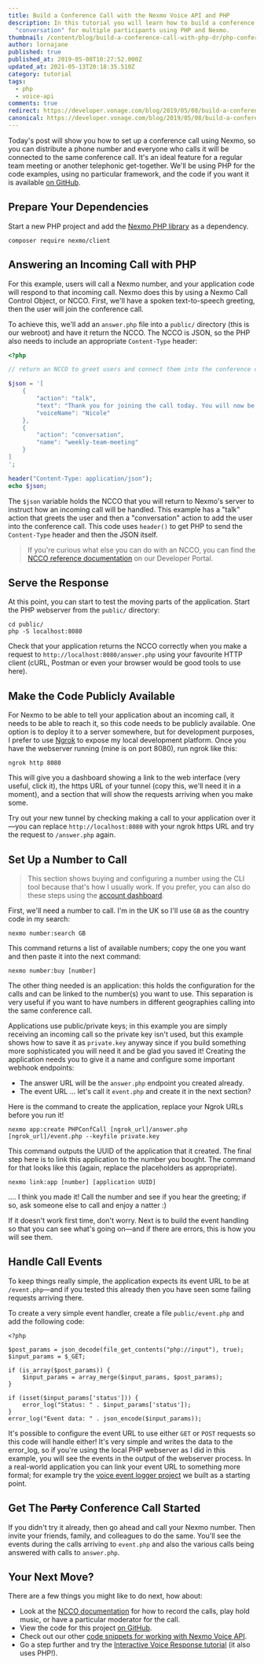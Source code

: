 ```yaml
---
title: Build a Conference Call with the Nexmo Voice API and PHP
description: In this tutorial you will learn how to build a conference call
  "conversation" for multiple participants using PHP and Nexmo.
thumbnail: /content/blog/build-a-conference-call-with-php-dr/php-conference-call-1.png
author: lornajane
published: true
published_at: 2019-05-08T10:27:52.000Z
updated_at: 2021-05-13T20:18:35.510Z
category: tutorial
tags:
  - php
  - voice-api
comments: true
redirect: https://developer.vonage.com/blog/2019/05/08/build-a-conference-call-with-php-dr
canonical: https://developer.vonage.com/blog/2019/05/08/build-a-conference-call-with-php-dr
---
```


Today's post will show you how to set up a conference call using Nexmo, so you can distribute a phone number and everyone who calls it will be connected to the same conference call. It's an ideal feature for a regular team meeting or another telephonic get-together. We'll be using PHP for the code examples, using no particular framework, and the code if you want it is available [on GitHub](https://github.com/nexmo-community/php-conference-call).

## Prepare Your Dependencies


<sign-up number></sign-up>

Start a new PHP project and add the [Nexmo PHP library](https://github.com/nexmo/nexmo-php) as a dependency.

```
composer require nexmo/client
```

## Answering an Incoming Call with PHP

For this example, users will call a Nexmo number, and your application code will respond to that incoming call. Nexmo does this by using a Nexmo Call Control Object, or NCCO. First, we'll have a spoken text-to-speech greeting, then the user will join the conference call.

To achieve this, we'll add an `answer.php` file into a `public/` directory (this is our webroot) and have it return the NCCO. The NCCO is JSON, so the PHP also needs to include an appropriate `Content-Type` header:

```php
<?php

// return an NCCO to greet users and connect them into the conference call

$json = '[
    {
        "action": "talk",
        "text": "Thank you for joining the call today. You will now be added to the conference.",
        "voiceName": "Nicole"
    },
    {
        "action": "conversation",
        "name": "weekly-team-meeting"
    }
]
';

header("Content-Type: application/json");
echo $json;
```

The `$json` variable holds the NCCO that you will return to Nexmo's server to instruct how an incoming call will be handled. This example has a "talk" action that greets the user and then a "conversation" action to add the user into the conference call. This code uses `header()` to get PHP to send the `Content-Type` header and then the JSON itself.

> If you're curious what else you can do with an NCCO, you can find the [NCCO reference documentation](https://developer.nexmo.com/voice/voice-api/ncco-reference) on our Developer Portal.

## Serve the Response

At this point, you can start to test the moving parts of the application. Start the PHP webserver from the `public/` directory:

```
cd public/
php -S localhost:8080
```

Check that your application returns the NCCO correctly when you make a request to `http://localhost:8080/answer.php` using your favourite HTTP client (cURL, Postman or even your browser would be good tools to use here).

## Make the Code Publicly Available

For Nexmo to be able to tell your application about an incoming call, it needs to be able to reach it, so this code needs to be publicly available. One option is to deploy it to a server somewhere, but for development purposes, I prefer to use [Ngrok](https://ngrok.com) to expose my local development platform. Once you have the webserver running (mine is on port 8080), run ngrok like this:

```
ngrok http 8080
```

This will give you a dashboard showing a link to the web interface (very useful, click it), the https URL of your tunnel (copy this, we'll need it in a moment), and a section that will show the requests arriving when you make some.

Try out your new tunnel by checking making a call to your application over it—you can replace `http://localhost:8080` with your ngrok https URL and try the request to `/answer.php` again.

## Set Up a Number to Call

> This section shows buying and configuring a number using the CLI tool because that's how I usually work. If you prefer, you can also do these steps using the [account dashboard](https://dashboard.nexmo.com).

First, we'll need a number to call. I'm in the UK so I'll use `GB` as the country code in my search:

```
nexmo number:search GB
```

This command returns a list of available numbers; copy the one you want and then paste it into the next command:

```
nexmo number:buy [number]
```

The other thing needed is an application: this holds the configuration for the calls and can be linked to the number(s) you want to use. This separation is very useful if you want to have numbers in different geographies calling into the same conference call.

Applications use public/private keys; in this example you are simply receiving an incoming call so the private key isn't used, but this example shows how to save it as `private.key` anyway since if you build something more sophisticated you will need it and be glad you saved it! Creating the application needs you to give it a name and configure some important webhook endpoints:
 - The answer URL will be the `answer.php` endpoint you created already.
 - The event URL ... let's call it `event.php` and create it in the next section?

Here is the command to create the application, replace your Ngrok URLs before you run it!

```
nexmo app:create PHPConfCall [ngrok_url]/answer.php [ngrok_url]/event.php --keyfile private.key
```

This command outputs the UUID of the application that it created. The final step here is to link this application to the number you bought. The command for that looks like this (again, replace the placeholders as appropriate).

```
nexmo link:app [number] [application UUID]
```

.... I think you made it! Call the number and see if you hear the greeting; if so, ask someone else to call and enjoy a natter :)

If it doesn't work first time, don't worry. Next is to build the event handling so that you can see what's going on—and if there are errors, this is how you will see them.

## Handle Call Events

To keep things really simple, the application expects its event URL to be at `/event.php`—and if you tested this already then you have seen some failing requests arriving there.

To create a very simple event handler, create a file `public/event.php` and add the following code:

```
<?php

$post_params = json_decode(file_get_contents("php://input"), true);
$input_params = $_GET;

if (is_array($post_params)) {
    $input_params = array_merge($input_params, $post_params);
}

if (isset($input_params['status'])) {
    error_log("Status: " . $input_params['status']);
}
error_log("Event data: " . json_encode($input_params));
```

It's possible to configure the event URL to use either `GET` or `POST` requests so this code will handle either! It's very simple and writes the data to the error_log, so if you're using the local PHP webserver as I did in this example, you will see the events in the output of the webserver process. In a real-world application you can link your event URL to something more formal; for example try the [voice event logger project](https://github.com/Nexmo/voice-event-logger) we built as a starting point.

## Get The <del>Party</del> Conference Call Started

If you didn't try it already, then go ahead and call your Nexmo number. Then invite your friends, family, and colleagues to do the same. You'll see the events during the calls arriving to `event.php` and also the various calls being answered with calls to `answer.php`.

## Your Next Move?

There are a few things you might like to do next, how about:

* Look at the [NCCO documentation](https://developer.nexmo.com/voice/voice-api/ncco-reference) for how to record the calls, play hold music, or have a particular moderator for the call.
* View the code for this project [on GitHub](https://github.com/nexmo-community/php-conference-call).
* Check out our other [code snippets for working with Nexmo Voice API](https://developer.nexmo.com/voice/voice-api/code-snippets/before-you-begin).
* Go a step further and try the [Interactive Voice Response tutorial](https://developer.nexmo.com/tutorials/interactive-voice-response) (it also uses PHP!).

